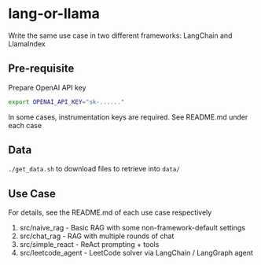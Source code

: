 # lang-or-llama
Write the same use case in two different frameworks: LangChain and LlamaIndex


## Pre-requisite

Prepare OpenAI API key
```bash
export OPENAI_API_KEY="sk-......"
```

In some cases, instrumentation keys are required.  See README.md under each case


## Data

`./get_data.sh` to download files to retrieve into `data/`


## Use Case
For details, see the README.md of each use case respectively

1. src/naive_rag - Basic RAG with some non-framework-default settings
2. src/chat_rag - RAG with multiple rounds of chat
3. src/simple_react - ReAct prompting + tools
4. src/leetcode_agent - LeetCode solver via LangChain / LangGraph agent
